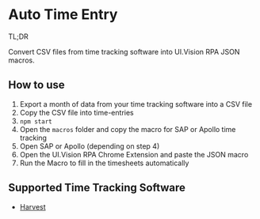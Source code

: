 # Auto Time Entry

TL;DR

Convert CSV files from time tracking software into UI.Vision RPA JSON macros.


## How to use

1. Export a month of data from your time tracking software into a CSV file
2. Copy the CSV file into time-entries
3. `npm start`
4. Open the `macros` folder and copy the macro for SAP or Apollo time tracking
5. Open SAP or Apollo (depending on step 4)
6. Open the UI.Vision RPA Chrome Extension and paste the JSON macro
7. Run the Macro to fill in the timesheets automatically

## Supported Time Tracking Software

* [Harvest](https://getharvest.com)